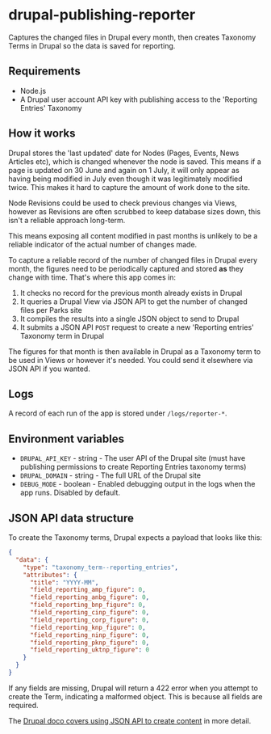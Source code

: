 # drupal-publishing-reporter
Captures the changed files in Drupal every month, then creates Taxonomy Terms in Drupal so the data is saved for reporting.

## Requirements

- Node.js
- A Drupal user account API key with publishing access to the 'Reporting Entries' Taxonomy

## How it works

Drupal stores the 'last updated' date for Nodes (Pages, Events, News Articles etc), which is changed whenever the node is saved. This means if a page is updated on 30 June and again on 1 July, it will only appear as having being modified in July even though it was legitimately modified twice. This makes it hard to capture the amount of work done to the site.

Node Revisions could be used to check previous changes via Views, however as Revisions are often scrubbed to keep database sizes down, this isn't a reliable approach long-term.

This means exposing all content modified in past months is unlikely to be a reliable indicator of the actual number of changes made.

To capture a reliable record of the number of changed files in Drupal every month, the figures need to be periodically captured and stored **as** they change with time. That's where this app comes in:

1. It checks no record for the previous month already exists in Drupal
2. It queries a Drupal View via JSON API to get the number of changed files per Parks site
3. It compiles the results into a single JSON object to send to Drupal
4. It submits a JSON API `POST` request to create a new 'Reporting entries' Taxonomy term in Drupal

The figures for that month is then available in Drupal as a Taxonomy term to be used in Views or however it's needed. You could send it elsewhere via JSON API if you wanted. 

## Logs

A record of each run of the app is stored under `/logs/reporter-*`.

## Environment variables

- `DRUPAL_API_KEY` - string - The user API of the Drupal site (must have publishing permissions to create Reporting Entries taxonomy terms)
- `DRUPAL_DOMAIN` - string - The full URL of the Drupal site
- `DEBUG_MODE` - boolean - Enabled debugging output in the logs when the app runs. Disabled by default. 

## JSON API data structure

To create the Taxonomy terms, Drupal expects a payload that looks like this:

```json
{
  "data": {
    "type": "taxonomy_term--reporting_entries",
    "attributes": {
      "title": "YYYY-MM",
      "field_reporting_amp_figure": 0,
      "field_reporting_anbg_figure": 0,
      "field_reporting_bnp_figure": 0,
      "field_reporting_cinp_figure": 0,
      "field_reporting_corp_figure": 0,
      "field_reporting_knp_figure": 0,
      "field_reporting_ninp_figure": 0,
      "field_reporting_pknp_figure": 0,
      "field_reporting_uktnp_figure": 0
    }
  }
}
```

If any fields are missing, Drupal will return a 422 error when you attempt to create the Term, indicating a malformed object. This is because all fields are required. 

The [Drupal doco covers using JSON API to create content](https://www.drupal.org/docs/core-modules-and-themes/core-modules/jsonapi-module/creating-new-resources-post) in more detail.